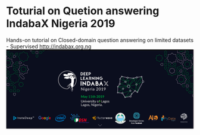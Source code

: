 # Toturial on Quetion answering IndabaX Nigeria 2019
Hands-on tutorial on Closed-domain question answering on limited datasets - Supervised 
http://indabax.org.ng
<img src="Screen%20Shot%202019-05-10%20at%2015.06.59.png" />
